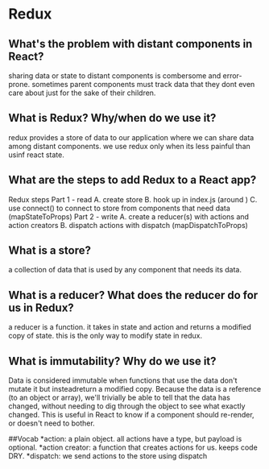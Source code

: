 # Redux

## What's the problem with distant components in React?
sharing data or state to distant components is combersome and error-prone.
sometimes parent components must track data that they dont even care about just for the sake of their children. 

## What is Redux? Why/when do we use it?
redux provides a store of data to our application where we can share data among distant components. we use redux only when its less painful than usinf react state. 

## What are the steps to add Redux to a React app?
Redux steps 
Part 1 - read
    A. create store 
    B. hook up <Provider> in index.js (around <App>)
    C. use connect() to connect to store from components that need data (mapStateToProps)
Part 2 - write
    A. create a reducer(s) with actions and action creators 
    B. dispatch actions with dispatch (mapDispatchToProps)

## What is a store?
a collection of data that is used by any component that needs its data. 

## What is a reducer? What does the reducer do for us in Redux?
a reducer is a function. it takes in state and action and returns a modified copy of state. this is the only way to modify state in redux. 

## What is immutability? Why do we use it?
Data is considered immutable when functions that use the data don't mutate it but insteadreturn a modified copy. Because the data is a reference (to an object or array), we'll trivially be able to tell that the data has changed, without needing to dig through the object to see what exactly changed. This is useful in React to know if a component should re-render, or doesn't need to bother.

##Vocab 
*action: a plain object. all actions have a type, but payload is optional. 
*action creator: a function that creates actions for us. keeps code DRY.
*dispatch: we send actions to the store using dispatch


